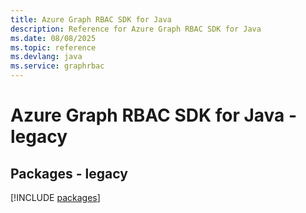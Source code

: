 ```yaml
---
title: Azure Graph RBAC SDK for Java
description: Reference for Azure Graph RBAC SDK for Java
ms.date: 08/08/2025
ms.topic: reference
ms.devlang: java
ms.service: graphrbac
---
```

# Azure Graph RBAC SDK for Java - legacy
## Packages - legacy
[!INCLUDE [packages](graph-rbac-index.md)]